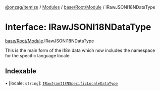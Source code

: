 [@onzag/itemize](../README.md) / [Modules](../modules.md) / [base/Root/Module](../modules/base_Root_Module.md) / IRawJSONI18NDataType

# Interface: IRawJSONI18NDataType

[base/Root/Module](../modules/base_Root_Module.md).IRawJSONI18NDataType

This is the main form of the i18n data which now includes the namespace
for the specific language locale

## Indexable

▪ [locale: `string`]: [`IRawJsonI18NSpecificLocaleDataType`](base_Root_Module.IRawJsonI18NSpecificLocaleDataType.md)
